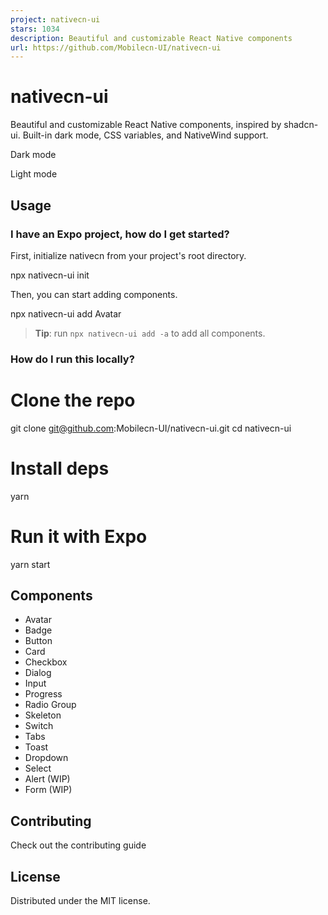 ```yaml
---
project: nativecn-ui
stars: 1034
description: Beautiful and customizable React Native components
url: https://github.com/Mobilecn-UI/nativecn-ui
---
```


nativecn-ui
===========

Beautiful and customizable React Native components, inspired by shadcn-ui. Built-in dark mode, CSS variables, and NativeWind support.

Dark mode

Light mode

Usage
-----

### I have an Expo project, how do I get started?

First, initialize nativecn from your project's root directory.

npx nativecn-ui init

Then, you can start adding components.

npx nativecn-ui add Avatar

> **Tip**: run `npx nativecn-ui add -a` to add all components.

### How do I run this locally?

# Clone the repo
git clone git@github.com:Mobilecn-UI/nativecn-ui.git
cd nativecn-ui

# Install deps
yarn

# Run it with Expo
yarn start

Components
----------

-   Avatar
-   Badge
-   Button
-   Card
-   Checkbox
-   Dialog
-   Input
-   Progress
-   Radio Group
-   Skeleton
-   Switch
-   Tabs
-   Toast
-   Dropdown
-   Select
-   Alert (WIP)
-   Form (WIP)

Contributing
------------

Check out the contributing guide

License
-------

Distributed under the MIT license.
